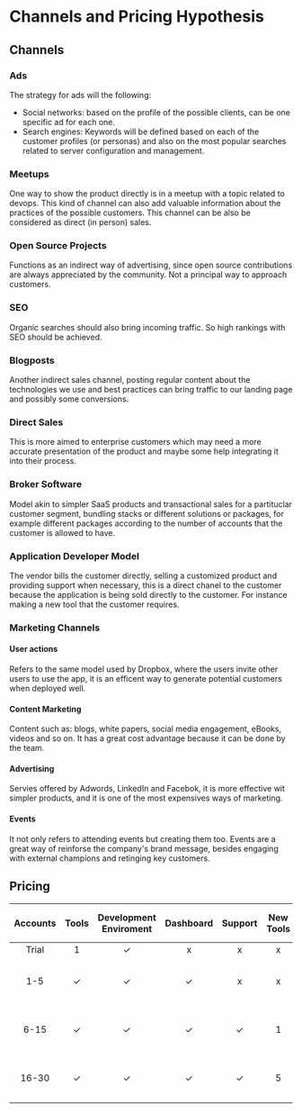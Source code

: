 # Channels and Pricing Hypothesis

## Channels

### Ads

The strategy for ads will the following:

- Social networks: based on the profile of the possible clients, can be one specific ad for each one.
- Search engines: Keywords will be defined based on each of the customer profiles
(or personas) and also on the most popular searches related to server configuration
and management.  

### Meetups

One way to show the product directly is in a meetup with a topic related to devops.
This kind of channel can also add valuable information about the practices of the possible
customers. This channel can be also be considered as direct (in person) sales.

### Open Source Projects

Functions as an indirect way of advertising, since open source contributions are always
appreciated by the community. Not a principal way to approach customers.

### SEO

Organic searches should also bring incoming traffic. So high rankings with SEO should be achieved.

### Blogposts

Another indirect sales channel, posting regular content about the technologies we use and
best practices can bring traffic to our landing page and possibly some conversions.

### Direct Sales

This is more aimed to enterprise customers which may need a more accurate presentation
of the product and maybe some help integrating it into their process.

### Broker Software

Model akin to simpler SaaS products and transactional sales for a partituclar customer segment, bundling stacks or different solutions or packages, for example different packages according to the number of accounts that the customer is allowed to have.

### Application Developer Model

The vendor bills the customer directly, selling a customized product and providing support when necessary, this is a direct chanel to the customer because the application is being sold directly to the customer. For instance making a new tool that the customer requires.

### Marketing Channels

#### User actions

Refers to the same model used by Dropbox, where the users invite other users to use the app, it is an efficent way to generate potential customers when deployed well.

#### Content Marketing

Content such as: blogs, white papers, social media engagement, eBooks, videos and so on. It has a great cost advantage because it can be done by the team.

#### Advertising

Servies offered by Adwords, LinkedIn and Facebok, it is more effective wit simpler products, and it is one of the most expensives ways of marketing.

#### Events

It not only refers to attending events but creating them too. Events are a great way of reinforse the company's brand message, besides engaging with external champions and retinging key customers.

## Pricing
| Accounts        | Tools           | Development Enviroment   | Dashboard       | Support         | New Tools       | EA              | Monthly Price (USD)|
| :-------------: | :-------------: | :----------------------: | :-------------: | :-------------: | :-------------: | :-------------: | :-------------:    |
| Trial           |        1        |            ✓             |        x        |         x       |         x       | N/A             | Free               |
| 1-5             |        ✓        |            ✓             |        ✓        |         x       |         x       | +3 New Tools Ask!| 59                |
| 6-15            |        ✓        |            ✓             |        ✓        |         ✓       |         1       | +3 New Tools Ask!| 159               |
| 16-30           |        ✓        |            ✓             |        ✓        |         ✓       |         5       | +3 New Tools Ask!| 299               |
